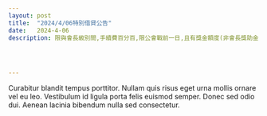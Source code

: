 ```yaml
---
layout: post
title:  "2024/4/06特別借貸公告"
date:   2024-4-06
description: 限與會長級別間,手續費百分百,限公會戰前一日,且有獎金額度(非會長獎助金)




---
```


<p class="intro"><span class="dropcap">C</span>urabitur blandit tempus porttitor. Nullam quis risus eget urna mollis ornare vel eu leo. Vestibulum id ligula porta felis euismod semper. Donec sed odio dui. Aenean lacinia bibendum nulla sed consectetur.</p>
